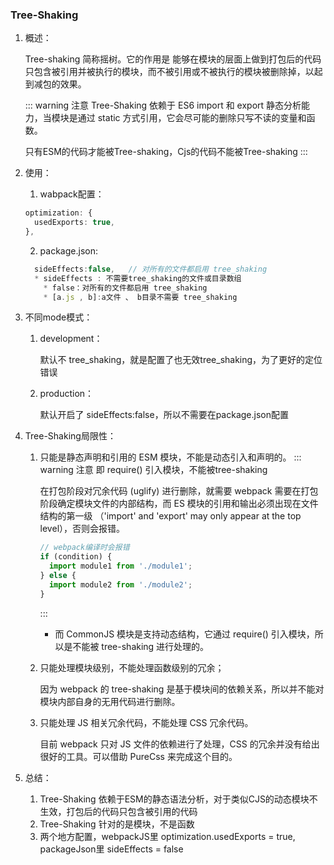 ### Tree-Shaking
  1. 概述： 

      Tree-shaking 简称摇树。它的作用是 能够在模块的层面上做到打包后的代码只包含被引用并被执行的模块，而不被引用或不被执行的模块被删除掉，以起到减包的效果。

      ::: warning 注意
      Tree-Shaking 依赖于 ES6 import 和 export 静态分析能力，当模块是通过 static 方式引用，它会尽可能的删除只写不读的变量和函数。

      只有ESM的代码才能被Tree-shaking，Cjs的代码不能被Tree-shaking
      :::

  2. 使用：
      1. wabpack配置：  
        ```ts
        optimization: {
          usedExports: true,
        }, 
        ```
      2. package.json:
      ```ts
        sideEffects:false,   // 对所有的文件都启用 tree_shaking
        * sideEffects : 不需要tree_shaking的文件或目录数组
          * false：对所有的文件都启用 tree_shaking
          * [a.js , b]:a文件 、 b目录不需要 tree_shaking
      ```

  3. 不同mode模式：
        1. development：

            默认不 tree_shaking，就是配置了也无效tree_shaking，为了更好的定位错误

        2. production：
        
            默认开启了 sideEffects:false，所以不需要在package.json配置

  4. Tree-Shaking局限性：
      1. 只能是静态声明和引用的 ESM 模块，不能是动态引入和声明的。
          ::: warning 注意
          即 require() 引入模块，不能被tree-shaking

          在打包阶段对冗余代码 (uglify) 进行删除，就需要 webpack 需要在打包阶段确定模块文件的内部结构，而 ES 模块的引用和输出必须出现在文件结构的第一级 （'import' and 'export' may only appear at the top level），否则会报错。
          ```ts
          // webpack编译时会报错
          if (condition) {
            import module1 from './module1';
          } else {
            import module2 from './module2';
          } 
          ```
          :::
          * 而 CommonJS 模块是支持动态结构，它通过 require() 引入模块，所以是不能被 tree-shaking 进行处理的。

      2. 只能处理模块级别，不能处理函数级别的冗余；

          因为 webpack 的 tree-shaking 是基于模块间的依赖关系，所以并不能对模块内部自身的无用代码进行删除。

      3. 只能处理 JS 相关冗余代码，不能处理 CSS 冗余代码。

          目前 webpack 只对 JS 文件的依赖进行了处理，CSS 的冗余并没有给出很好的工具。可以借助 PureCss 来完成这个目的。

  5. 总结：
      1. Tree-Shaking 依赖于ESM的静态语法分析，对于类似CJS的动态模块不生效，打包后的代码只包含被引用的代码
      2. Tree-Shaking 针对的是模块，不是函数
      3. 两个地方配置，webpackJS里 optimization.usedExports = true, packageJson里 sideEffects = false

